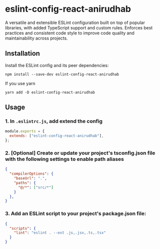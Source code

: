 # eslint-config-react-anirudhab

A versatile and extensible ESLint configuration built on top of popular libraries, with added TypeScript support and custom rules. Enforces best practices and consistent code style to improve code quality and maintainability across projects.

## Installation

Install the ESLint config and its peer dependencies:

```
npm install --save-dev eslint-config-react-anirudhab

```

If you use yarn

```
yarn add -D eslint-config-react-anirudhab

```

## Usage

### 1. In `.eslintrc.js`, add extend the config

```javascript
module.exports = {
  extends: ["eslint-config-react-anirudhab"],
};
```

### 2. [Optional] Create or update your project's tsconfig.json file with the following settings to enable path aliases

```json
{
  "compilerOptions": {
    "baseUrl": ".",
    "paths": {
      "@/*": ["src/*"]
    }
  },
}
```

### 3. Add an ESLint script to your project's package.json file:

```json
{
  "scripts": {
    "lint": "eslint . --ext .js,.jsx,.ts,.tsx"
  }
}
```
